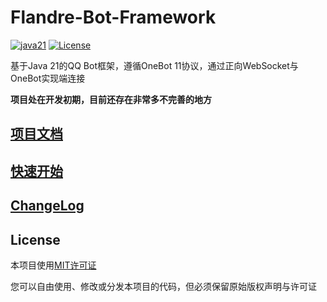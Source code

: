 # Flandre-Bot-Framework

[![java21](https://img.shields.io/badge/Java-21-blue.svg)](https://www.oracle.com/java/technologies/downloads/#java21)
[![License](https://img.shields.io/badge/license-MIT-blue.svg)](https://opensource.org/licenses/MIT)

基于Java 21的QQ Bot框架，遵循OneBot 11协议，通过正向WebSocket与OneBot实现端连接

**项目处在开发初期，目前还存在非常多不完善的地方**

## [项目文档](docs/index.md)

## [快速开始](docs/quickstart.md)

## [ChangeLog](CHANGELOG.md)

## License

本项目使用[MIT许可证](LICENSE)

您可以自由使用、修改或分发本项目的代码，但必须保留原始版权声明与许可证
